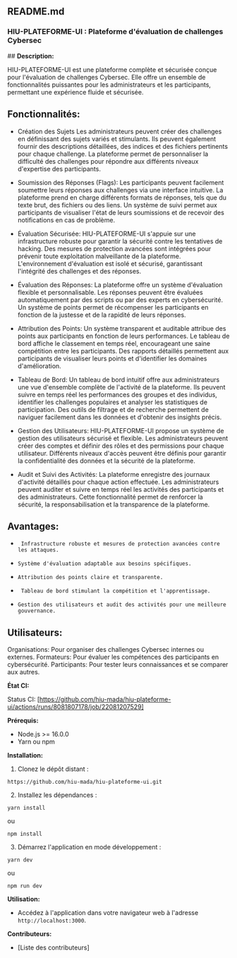 ## README.md

### **HIU-PLATEFORME-UI : Plateforme d'évaluation de challenges Cybersec**

## **Description:**

HIU-PLATEFORME-UI est une plateforme complète et sécurisée conçue pour l'évaluation de challenges Cybersec. Elle offre un ensemble de fonctionnalités puissantes pour les administrateurs et les participants, permettant une expérience fluide et sécurisée.

## **Fonctionnalités:**
  
* Création des Sujets
Les administrateurs peuvent créer des challenges en définissant des sujets variés et stimulants.
Ils peuvent également fournir des descriptions détaillées, des indices et des fichiers pertinents pour chaque challenge.
La plateforme permet de personnaliser la difficulté des challenges pour répondre aux différents niveaux d'expertise des participants.

* Soumission des Réponses (Flags):
Les participants peuvent facilement soumettre leurs réponses aux challenges via une interface intuitive.
La plateforme prend en charge différents formats de réponses, tels que du texte brut, des fichiers ou des liens.
Un système de suivi permet aux participants de visualiser l'état de leurs soumissions et de recevoir des notifications en cas de problème.

* Évaluation Sécurisée:
HIU-PLATEFORME-UI s'appuie sur une infrastructure robuste pour garantir la sécurité contre les tentatives de hacking.
Des mesures de protection avancées sont intégrées pour prévenir toute exploitation malveillante de la plateforme.
L'environnement d'évaluation est isolé et sécurisé, garantissant l'intégrité des challenges et des réponses.

* Évaluation des Réponses:
La plateforme offre un système d'évaluation flexible et personnalisable.
Les réponses peuvent être évaluées automatiquement par des scripts ou par des experts en cybersécurité.
Un système de points permet de récompenser les participants en fonction de la justesse et de la rapidité de leurs réponses.

* Attribution des Points:
Un système transparent et auditable attribue des points aux participants en fonction de leurs performances.
Le tableau de bord affiche le classement en temps réel, encourageant une saine compétition entre les participants.
Des rapports détaillés permettent aux participants de visualiser leurs points et d'identifier les domaines d'amélioration.

* Tableau de Bord:
Un tableau de bord intuitif offre aux administrateurs une vue d'ensemble complète de l'activité de la plateforme.
Ils peuvent suivre en temps réel les performances des groupes et des individus, identifier les challenges populaires et analyser les statistiques de participation.
Des outils de filtrage et de recherche permettent de naviguer facilement dans les données et d'obtenir des insights précis.

* Gestion des Utilisateurs:
HIU-PLATEFORME-UI propose un système de gestion des utilisateurs sécurisé et flexible.
Les administrateurs peuvent créer des comptes et définir des rôles et des permissions pour chaque utilisateur.
Différents niveaux d'accès peuvent être définis pour garantir la confidentialité des données et la sécurité de la plateforme.

* Audit et Suivi des Activités:
La plateforme enregistre des journaux d'activité détaillés pour chaque action effectuée.
Les administrateurs peuvent auditer et suivre en temps réel les activités des participants et des administrateurs.
Cette fonctionnalité permet de renforcer la sécurité, la responsabilisation et la transparence de la plateforme.

##  Avantages:
* ``` Sécurité et fiabilité:
   Infrastructure robuste et mesures de protection avancées contre les attaques.
* ``` Flexibilité et personnalisation:
  Système d'évaluation adaptable aux besoins spécifiques.
* ``` Transparence et équité:
  Attribution des points claire et transparente.
* ``` Motivation et engagement:
   Tableau de bord stimulant la compétition et l'apprentissage.
* ``` Contrôle et suivi:
  Gestion des utilisateurs et audit des activités pour une meilleure gouvernance.

## **Utilisateurs**:

Organisations: Pour organiser des challenges Cybersec internes ou externes.
Formateurs: Pour évaluer les compétences des participants en cybersécurité.
Participants: Pour tester leurs connaissances et se comparer aux autres.

**État CI:**

Status CI: [https://github.com/hiu-mada/hiu-plateforme-ui/actions/runs/8081807178/job/22081207529]

**Prérequis:**

* Node.js >= 16.0.0
* Yarn ou npm

**Installation:**

1. Clonez le dépôt distant :

```
https://github.com/hiu-mada/hiu-plateforme-ui.git
```

2. Installez les dépendances :

```
yarn install
```

ou

```
npm install
```

3. Démarrez l'application en mode développement :

```
yarn dev
```

ou

```
npm run dev
```

**Utilisation:**

* Accédez à l'application dans votre navigateur web à l'adresse `http://localhost:3000`.

**Contributeurs:**

* [Liste des contributeurs]

